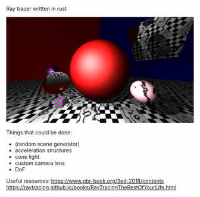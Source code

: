 Ray tracer written in rust

![](https://github.com/ekarpp/rust_tracer/blob/master/render.png?raw=true)

Things that could be done:
- (random scene generator)
- acceleration structures
- cone light
- custom camera lens
- DoF


Useful resources:
https://www.pbr-book.org/3ed-2018/contents
https://raytracing.github.io/books/RayTracingTheRestOfYourLife.html
